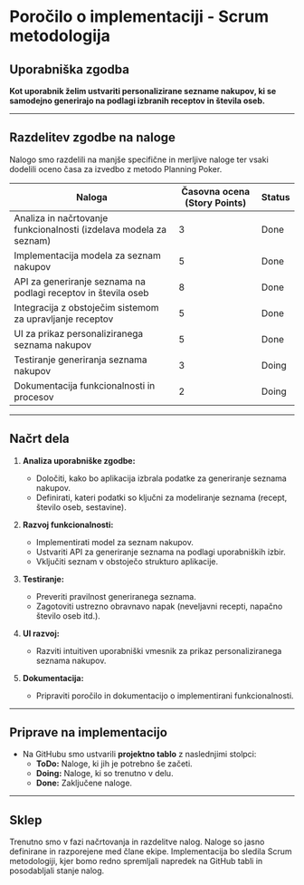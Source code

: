 # Poročilo o implementaciji - Scrum metodologija

## Uporabniška zgodba
**Kot uporabnik želim ustvariti personalizirane sezname nakupov, ki se samodejno generirajo na podlagi izbranih receptov in števila oseb.**

---

## Razdelitev zgodbe na naloge
Nalogo smo razdelili na manjše specifične in merljive naloge ter vsaki dodelili oceno časa za izvedbo z metodo Planning Poker.

| Naloga                                                                 | Časovna ocena (Story Points) | Status |
| ---------------------------------------------------------------------- | ---------------------------- |--------|
| Analiza in načrtovanje funkcionalnosti (izdelava modela za seznam)     | 3                            | Done   |
| Implementacija modela za seznam nakupov                                | 5                            | Done  |
| API za generiranje seznama na podlagi receptov in števila oseb         | 8                            | Done  |
| Integracija z obstoječim sistemom za upravljanje receptov              | 5                            | Done   |
| UI za prikaz personaliziranega seznama nakupov                         | 5                            | Done   |
| Testiranje generiranja seznama nakupov                                 | 3                            | Doing   |
| Dokumentacija funkcionalnosti in procesov                             | 2                            | Doing   |

---

## Načrt dela
1. **Analiza uporabniške zgodbe:**
    - Določiti, kako bo aplikacija izbrala podatke za generiranje seznama nakupov.
    - Definirati, kateri podatki so ključni za modeliranje seznama (recept, število oseb, sestavine).

2. **Razvoj funkcionalnosti:**
    - Implementirati model za seznam nakupov.
    - Ustvariti API za generiranje seznama na podlagi uporabniških izbir.
    - Vključiti seznam v obstoječo strukturo aplikacije.

3. **Testiranje:**
    - Preveriti pravilnost generiranega seznama.
    - Zagotoviti ustrezno obravnavo napak (neveljavni recepti, napačno število oseb itd.).

4. **UI razvoj:**
    - Razviti intuitiven uporabniški vmesnik za prikaz personaliziranega seznama nakupov.

5. **Dokumentacija:**
    - Pripraviti poročilo in dokumentacijo o implementirani funkcionalnosti.

---

## Priprave na implementacijo
- Na GitHubu smo ustvarili **projektno tablo** z naslednjimi stolpci:
    - **ToDo:** Naloge, ki jih je potrebno še začeti.
    - **Doing:** Naloge, ki so trenutno v delu.
    - **Done:** Zaključene naloge.


---

## Sklep
Trenutno smo v fazi načrtovanja in razdelitve nalog. Naloge so jasno definirane in razporejene med člane ekipe. Implementacija bo sledila Scrum metodologiji, kjer bomo redno spremljali napredek na GitHub tabli in posodabljali stanje nalog.
